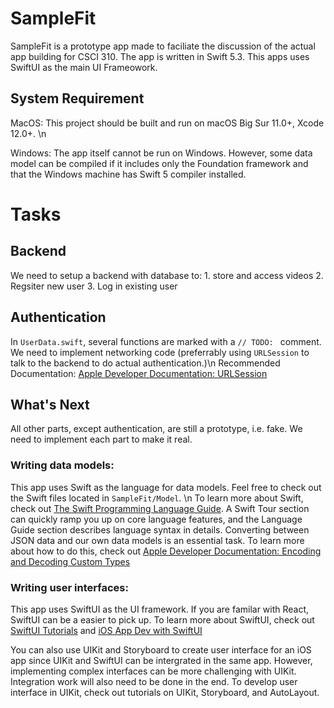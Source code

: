 #  SampleFit

SampleFit is a prototype app made to faciliate the discussion of the actual app building for CSCI 310.
The app is written in Swift 5.3. This apps uses SwiftUI as the main UI Frameowork.


## System Requirement

MacOS: This project should be built and run on macOS Big Sur 11.0+, Xcode 12.0+. \n

Windows: The app itself cannot be run on Windows. However, some data model can be compiled if it includes only the Foundation framework and that the Windows machine has Swift 5 compiler installed.


# Tasks

## Backend

We need to setup a backend with database to:
    1. store and access videos
    2. Regsiter new user
    3. Log in existing user


## Authentication

In `UserData.swift`, several functions are marked with a `// TODO: ` comment. We need to implement networking code (preferrably using `URLSession` to talk to the backend to do actual authentication.)\n
Recommended Documentation: 
[Apple Developer Documentation: URLSession](https://developer.apple.com/documentation/foundation/url_loading_system)


## What's Next

All other parts, except authentication, are still a prototype, i.e. fake. We need to implement each part to make it real.

### Writing data models:
This app uses Swift as the language for data models. Feel free to check out the Swift files located in  `SampleFit/Model`. \n
To learn more about Swift, check out [The Swift Programming Language Guide](https://docs.swift.org/swift-book/GuidedTour/GuidedTour.html). A Swift Tour section can quickly ramp you up on core language features, and the Language Guide section describes language syntax in details.
Converting between JSON data and our own data models is an essential task. To learn more about how to do this, check out [Apple Developer Documentation: Encoding and Decoding Custom Types](https://developer.apple.com/documentation/foundation/archives_and_serialization/encoding_and_decoding_custom_types)

### Writing user interfaces:
This app uses SwiftUI as the UI framework. If you are familar with React, SwiftUI can be a easier to pick up. To learn more about SwiftUI, check out [SwiftUI Tutorials](https://developer.apple.com/tutorials/swiftui/)
and [iOS App Dev with SwiftUI](https://developer.apple.com/tutorials/app-dev-training)

You can also use UIKit and Storyboard to create user interface for an iOS app since UIKit and SwiftUI can be intergrated in the same app. However, implementing complex interfaces can be more challenging with UIKit. Integration work will also need to be done in the end. To develop user interface in UIKit, check out tutorials on UIKit, Storyboard, and AutoLayout.


